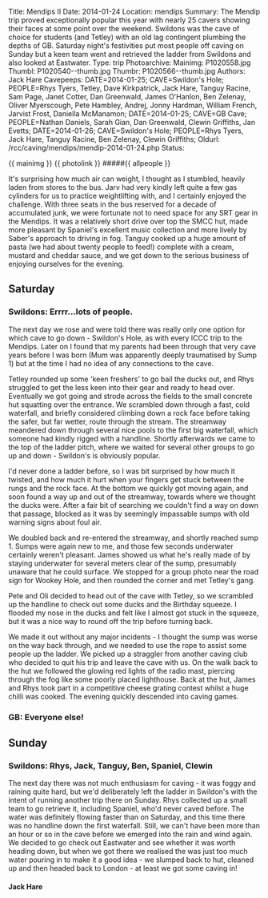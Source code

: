 Title: Mendips II
Date: 2014-01-24
Location: mendips
Summary: The Mendip trip proved exceptionally popular this year with nearly 25 cavers showing their faces at some point over the weekend. Swildons was the cave of choice for students (and Tetley) with an old lag contingent plumbing the depths of GB. Saturday night's festivities put most people off caving on Sunday but a keen team went and retrieved the ladder from Swildons and also looked at Eastwater.
Type: trip
Photoarchive:
Mainimg: P1020558.jpg
Thumbl: P1020540--thumb.jpg
Thumbr: P1020566--thumb.jpg
Authors: Jack Hare
Cavepeeps: DATE=2014-01-25; CAVE=Swildon's Hole; PEOPLE=Rhys Tyers, Tetley, Dave Kirkpatrick, Jack Hare, Tanguy Racine, Sam Page, Janet Cotter, Dan Greenwald, James O'Hanlon, Ben Zelenay, Oliver Myerscough, Pete Hambley, Andrej, Jonny Hardman, William French, Jarvist Frost, Daniella McManamon;
           DATE=2014-01-25; CAVE=GB Cave; PEOPLE=Nathan Daniels, Sarah Gian, Dan Greenwald, Clewin Griffiths, Jan Evetts;
           DATE=2014-01-26; CAVE=Swildon's Hole; PEOPLE=Rhys Tyers, Jack Hare, Tanguy Racine, Ben Zelenay, Clewin Griffiths;
Oldurl: /rcc/caving/mendips/mendip-2014-01-24.php
Status:

{{ mainimg }}
{{ photolink }}
#####{{ allpeople }}

It's surprising how much air can weight, I thought as I stumbled, heavily laden from stores to the bus. Jarv had very kindly left quite a few gas cylinders for us to practice weightlifting with, and I certainly enjoyed the challenge. With three seats in the bus reserved for a decade of accumulated junk, we were fortunate not to need space for any SRT gear in the Mendips. It was a relatively short drive over top the SMCC hut, made more pleasant by Spaniel's excellent music collection and more lively by Saber's approach to driving in fog. Tanguy cooked up a huge amount of pasta (we had about twenty people to feed!) complete with a cream, mustard and cheddar sauce, and we got down to the serious business of enjoying ourselves for the evening.

##  Saturday

###  Swildons: Errrr...lots of people.

The next day we rose and were told there was really only one option for which cave to go down - Swildon's Hole, as with every ICCC trip to the Mendips. Later on I found that my parents had been through that very cave years before I was born (Mum was apparently deeply traumatised by Sump 1) but at the time I had no idea of any connections to the cave.

Tetley rounded up some 'keen freshers' to go bail the ducks out, and Rhys struggled to get the less keen into their gear and ready to head over. Eventually we got going and strode across the fields to the small concrete hut squatting over the entrance. We scrambled down through a fast, cold waterfall, and briefly considered climbing down a rock face before taking the safer, but far wetter, route through the stream. The streamway meandered down through several nice pools to the first big waterfall, which someone had kindly rigged with a handline. Shortly afterwards we came to the top of the ladder pitch, where we waited for several other groups to go up and down - Swildon's is obviously popular.

I'd never done a ladder before, so I was bit surprised by how much it twisted, and how much it hurt when your fingers get stuck between the rungs and the rock face. At the bottom we quickly got moving again, and soon found a way up and out of the streamway, towards where we thought the ducks were. After a fair bit of searching we couldn't find a way on down that passage, blocked as it was by seemingly impassable sumps with old warning signs about foul air.

We doubled back and re-entered the streamway, and shortly reached sump 1. Sumps were again new to me, and those few seconds underwater certainly weren't pleasant. James showed us what he's really made of by staying underwater for several meters clear of the sump, presumably unaware that he could surface. We stopped for a group photo near the road sign for Wookey Hole, and then rounded the corner and met Tetley's gang.

Pete and Oli decided to head out of the cave with Tetley, so we scrambled up the handline to check out some ducks and the Birthday squeeze. I flooded my nose in the ducks and felt like I almost got stuck in the squeeze, but it was a nice way to round off the trip before turning back.

We made it out without any major incidents - I thought the sump was worse on the way back through, and we needed to use the rope to assist some people up the ladder. We picked up a straggler from another caving club who decided to quit his trip and leave the cave with us. On the walk back to the hut we followed the glowing red lights of the radio mast, piercing through the fog like some poorly placed lighthouse. Back at the hut, James and Rhys took part in a competitive cheese grating contest whilst a huge chilli was cooked. The evening quickly descended into caving games.

###  GB: Everyone else!

##  Sunday

###  Swildons: Rhys, Jack, Tanguy, Ben, Spaniel, Clewin

The next day there was not much enthusiasm for caving - it was foggy and raining quite hard, but we'd deliberately left the ladder in Swildon's with the intent of running another trip there on Sunday. Rhys collected up a small team to go retrieve it, including Spaniel, who'd never caved before. The water was definitely flowing faster than on Saturday, and this time there was no handline down the first waterfall. Still, we can't have been more than an hour or so in the cave before we emerged into the rain and wind again. We decided to go check out Eastwater and see whether it was worth heading down, but when we got there we realised the was just too much water pouring in to make it a good idea - we slumped back to hut, cleaned up and then headed back to London - at least we got some caving in!

####  Jack Hare
